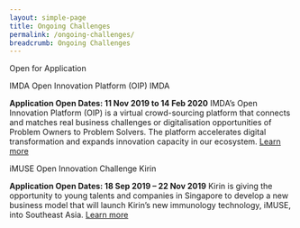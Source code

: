 ```yaml
---
layout: simple-page
title: Ongoing Challenges
permalink: /ongoing-challenges/
breadcrumb: Ongoing Challenges
---
```

Open for Application

IMDA Open Innovation Platform (OIP)
IMDA

**Application Open Dates: 11 Nov 2019 to 14 Feb 2020**
IMDA’s Open Innovation Platform (OIP) is a virtual crowd-sourcing platform that connects and matches real business challenges or digitalisation opportunities of Problem Owners to Problem Solvers. The platform accelerates digital transformation and expands innovation capacity in our ecosystem. 
[Learn more]()

iMUSE Open Innovation Challenge 
Kirin 

**Application Open Dates: 18 Sep 2019 – 22 Nov 2019**
Kirin is giving the opportunity to young talents and companies in Singapore to develop a new business model that will launch Kirin’s new immunology technology, iMUSE, into Southeast Asia.
[Learn more]()



